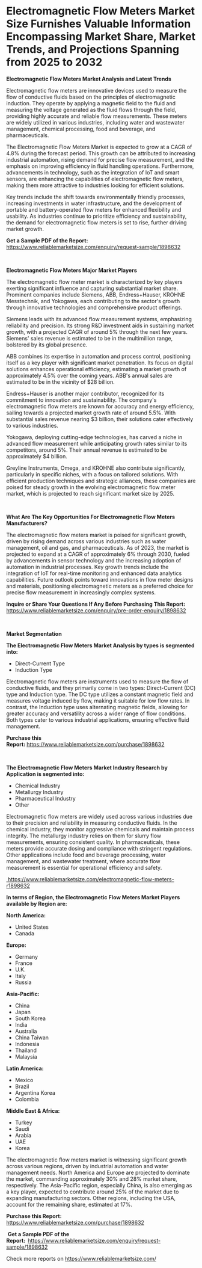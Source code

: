 <p><h1>Electromagnetic Flow Meters Market Size Furnishes Valuable Information Encompassing Market Share, Market Trends, and Projections Spanning from 2025 to 2032</h1></p><p><strong>Electromagnetic Flow Meters Market Analysis and Latest Trends</strong></p>
<p><p>Electromagnetic flow meters are innovative devices used to measure the flow of conductive fluids based on the principles of electromagnetic induction. They operate by applying a magnetic field to the fluid and measuring the voltage generated as the fluid flows through the field, providing highly accurate and reliable flow measurements. These meters are widely utilized in various industries, including water and wastewater management, chemical processing, food and beverage, and pharmaceuticals.</p><p>The Electromagnetic Flow Meters Market is expected to grow at a CAGR of 4.8% during the forecast period. This growth can be attributed to increasing industrial automation, rising demand for precise flow measurement, and the emphasis on improving efficiency in fluid handling operations. Furthermore, advancements in technology, such as the integration of IoT and smart sensors, are enhancing the capabilities of electromagnetic flow meters, making them more attractive to industries looking for efficient solutions.</p><p>Key trends include the shift towards environmentally friendly processes, increasing investments in water infrastructure, and the development of portable and battery-operated flow meters for enhanced flexibility and usability. As industries continue to prioritize efficiency and sustainability, the demand for electromagnetic flow meters is set to rise, further driving market growth.</p></p>
<p><strong>Get a Sample PDF of the Report:&nbsp;</strong> <a href="https://www.reliablemarketsize.com/enquiry/request-sample/1898632?utm_campaign=2281&utm_medium=2&utm_source=Github&utm_content=ia&utm_term=08042025&utm_id=electromagnetic-flow-meters">https://www.reliablemarketsize.com/enquiry/request-sample/1898632</a></p>
<p>&nbsp;</p>
<p><strong>Electromagnetic Flow Meters Major Market Players</strong></p>
<p><p>The electromagnetic flow meter market is characterized by key players exerting significant influence and capturing substantial market share. Prominent companies include Siemens, ABB, Endress+Hauser, KROHNE Messtechnik, and Yokogawa, each contributing to the sector's growth through innovative technologies and comprehensive product offerings.</p><p>Siemens leads with its advanced flow measurement systems, emphasizing reliability and precision. Its strong R&D investment aids in sustaining market growth, with a projected CAGR of around 5% through the next few years. Siemens' sales revenue is estimated to be in the multimillion range, bolstered by its global presence.</p><p>ABB combines its expertise in automation and process control, positioning itself as a key player with significant market penetration. Its focus on digital solutions enhances operational efficiency, estimating a market growth of approximately 4.5% over the coming years. ABB's annual sales are estimated to be in the vicinity of $28 billion.</p><p>Endress+Hauser is another major contributor, recognized for its commitment to innovation and sustainability. The company's electromagnetic flow meters are known for accuracy and energy efficiency, sailing towards a projected market growth rate of around 5.5%. With substantial sales revenue nearing $3 billion, their solutions cater effectively to various industries.</p><p>Yokogawa, deploying cutting-edge technologies, has carved a niche in advanced flow measurement while anticipating growth rates similar to its competitors, around 5%. Their annual revenue is estimated to be approximately $4 billion.</p><p>Greyline Instruments, Omega, and KROHNE also contribute significantly, particularly in specific niches, with a focus on tailored solutions. With efficient production techniques and strategic alliances, these companies are poised for steady growth in the evolving electromagnetic flow meter market, which is projected to reach significant market size by 2025.</p></p>
<p>&nbsp;</p>
<p><strong>What Are The Key Opportunities For Electromagnetic Flow Meters Manufacturers?</strong></p>
<p><p>The electromagnetic flow meters market is poised for significant growth, driven by rising demand across various industries such as water management, oil and gas, and pharmaceuticals. As of 2023, the market is projected to expand at a CAGR of approximately 6% through 2030, fueled by advancements in sensor technology and the increasing adoption of automation in industrial processes. Key growth trends include the integration of IoT for real-time monitoring and enhanced data analytics capabilities. Future outlook points toward innovations in flow meter designs and materials, positioning electromagnetic meters as a preferred choice for precise flow measurement in increasingly complex systems.</p></p>
<p><strong>Inquire or Share Your Questions If Any Before Purchasing This Report:</strong> <a href="https://www.reliablemarketsize.com/enquiry/pre-order-enquiry/1898632?utm_campaign=2281&utm_medium=2&utm_source=Github&utm_content=ia&utm_term=08042025&utm_id=electromagnetic-flow-meters">https://www.reliablemarketsize.com/enquiry/pre-order-enquiry/1898632</a></p>
<p>&nbsp;</p>
<p><strong>Market Segmentation</strong></p>
<p><strong>The Electromagnetic Flow Meters Market Analysis by types is segmented into:</strong></p>
<p><ul><li>Direct-Current Type</li><li>Induction Type</li></ul></p>
<p><p>Electromagnetic flow meters are instruments used to measure the flow of conductive fluids, and they primarily come in two types: Direct-Current (DC) type and Induction type. The DC type utilizes a constant magnetic field and measures voltage induced by flow, making it suitable for low flow rates. In contrast, the Induction type uses alternating magnetic fields, allowing for greater accuracy and versatility across a wider range of flow conditions. Both types cater to various industrial applications, ensuring effective fluid management.</p></p>
<p><strong>Purchase this Report:&nbsp;</strong><a href="https://www.reliablemarketsize.com/purchase/1898632?utm_campaign=2281&utm_medium=2&utm_source=Github&utm_content=ia&utm_term=08042025&utm_id=electromagnetic-flow-meters">https://www.reliablemarketsize.com/purchase/1898632</a></p>
<p>&nbsp;</p>
<p><strong>The Electromagnetic Flow Meters Market Industry Research by Application is segmented into:</strong></p>
<p><ul><li>Chemical Industry</li><li>Metallurgy Industry</li><li>Pharmaceutical Industry</li><li>Other</li></ul></p>
<p><p>Electromagnetic flow meters are widely used across various industries due to their precision and reliability in measuring conductive fluids. In the chemical industry, they monitor aggressive chemicals and maintain process integrity. The metallurgy industry relies on them for slurry flow measurements, ensuring consistent quality. In pharmaceuticals, these meters provide accurate dosing and compliance with stringent regulations. Other applications include food and beverage processing, water management, and wastewater treatment, where accurate flow measurement is essential for operational efficiency and safety.</p></p>
<p><a href="https://www.reliablemarketsize.com/electromagnetic-flow-meters-r1898632?utm_campaign=2281&utm_medium=2&utm_source=Github&utm_content=ia&utm_term=08042025&utm_id=electromagnetic-flow-meters">&nbsp;https://www.reliablemarketsize.com/electromagnetic-flow-meters-r1898632</a></p>
<p><strong>In terms of Region, the Electromagnetic Flow Meters Market Players available by Region are:</strong></p>
<p>
    <p> <strong> North America: </strong>
        <ul>
            <li>United States</li>
            <li>Canada</li>
        </ul>
        </p> 
    <p> <strong> Europe: </strong>
        <ul>
            <li>Germany</li>
            <li>France</li>
            <li>U.K.</li>
            <li>Italy</li>
            <li>Russia</li>
        </ul>
        </p> 
    <p> <strong> Asia-Pacific: </strong>
        <ul>
            <li>China</li>
            <li>Japan</li>
            <li>South Korea</li>
            <li>India</li>
            <li>Australia</li>
            <li>China Taiwan</li>
            <li>Indonesia</li>
            <li>Thailand</li>
            <li>Malaysia</li>
        </ul>
        </p> 
    <p> <strong> Latin America: </strong>
        <ul>
            <li>Mexico</li>
            <li>Brazil</li>
            <li>Argentina Korea</li>
            <li>Colombia</li>
        </ul>
        </p> 
    <p> <strong> Middle East & Africa: </strong>
        <ul>
            <li>Turkey</li>
            <li>Saudi</li>
            <li>Arabia</li>
            <li>UAE</li>
            <li>Korea</li>
        </ul>
    </p>
    </p>
<p><p>The electromagnetic flow meters market is witnessing significant growth across various regions, driven by industrial automation and water management needs. North America and Europe are projected to dominate the market, commanding approximately 30% and 28% market share, respectively. The Asia-Pacific region, especially China, is also emerging as a key player, expected to contribute around 25% of the market due to expanding manufacturing sectors. Other regions, including the USA, account for the remaining share, estimated at 17%.</p></p>
<p><strong>Purchase this Report: </strong><a href="https://www.reliablemarketsize.com/purchase/1898632?utm_campaign=2281&utm_medium=2&utm_source=Github&utm_content=ia&utm_term=08042025&utm_id=electromagnetic-flow-meters">https://www.reliablemarketsize.com/purchase/1898632</a></p>
<p>&nbsp;<strong>Get a Sample PDF of the Report:&nbsp;&nbsp;</strong><a href="https://www.reliablemarketsize.com/enquiry/request-sample/1898632?utm_campaign=2281&utm_medium=2&utm_source=Github&utm_content=ia&utm_term=08042025&utm_id=electromagnetic-flow-meters">https://www.reliablemarketsize.com/enquiry/request-sample/1898632</a></p>
<p><strong></strong></p>
<p>Check more reports on <a href="https://www.reliablemarketsize.com/?utm_campaign=2281&utm_medium=2&utm_source=Github&utm_content=ia&utm_term=08042025&utm_id=electromagnetic-flow-meters">https://www.reliablemarketsize.com/</a></p>